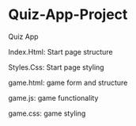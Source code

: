 # Quiz-App-Project
Quiz App

Index.Html: Start page structure

Styles.Css: Start page styling 

game.html: game form and structure

game.js: game functionality

game.css: game styling

